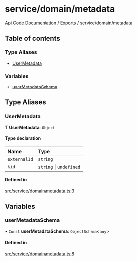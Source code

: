 # service/domain/metadata
 
[Api Code Documentation](../README.md) / [Exports](../modules.md) / service/domain/metadata

## Table of contents

### Type Aliases

- [UserMetadata](service_domain_metadata.md#usermetadata)

### Variables

- [userMetadataSchema](service_domain_metadata.md#usermetadataschema)

## Type Aliases

### UserMetadata

Ƭ **UserMetadata**: `Object`

#### Type declaration

| Name | Type |
| :------ | :------ |
| `externalId` | `string` |
| `kid` | `string` \| `undefined` |

#### Defined in

[src/service/domain/metadata.ts:3](https://github.com/openkfw/TruBudget/blob/40b449a/api/src/service/domain/metadata.ts#L3)

## Variables

### userMetadataSchema

• `Const` **userMetadataSchema**: `ObjectSchema`\<`any`\>

#### Defined in

[src/service/domain/metadata.ts:8](https://github.com/openkfw/TruBudget/blob/40b449a/api/src/service/domain/metadata.ts#L8)
